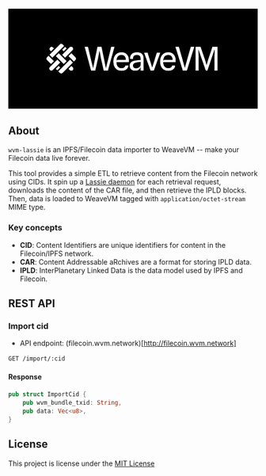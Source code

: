 <p align="center">
  <a href="https://wvm.dev">
    <img src="https://raw.githubusercontent.com/weaveVM/.github/main/profile/bg.png">
  </a>
</p>

## About
`wvm-lassie` is an IPFS/Filecoin data importer to WeaveVM -- make your Filecoin data live forever.

This tool provides a simple ETL to retrieve content from the Filecoin network using CIDs. It spin up a [Lassie daemon](https://github.com/CheckerNetwork/rusty-lassie) for each retrieval request, downloads the content of the CAR file, and then retrieve the IPLD blocks. Then, data is loaded to WeaveVM tagged with `application/octet-stream` MIME type.

### Key concepts

- **CID**: Content Identifiers are unique identifiers for content in the Filecoin/IPFS network.
- **CAR**: Content Addressable aRchives are a format for storing IPLD data.
- **IPLD**: InterPlanetary Linked Data is the data model used by IPFS and Filecoin.

## REST API

### Import cid

- API endpoint: (filecoin.wvm.network)[http://filecoin.wvm.network]

```bash
GET /import/:cid
```

#### Response

```rust
pub struct ImportCid {
    pub wvm_bundle_txid: String,
    pub data: Vec<u8>,
}
```

## License 
This project is license under the [MIT License](./LICENSE)